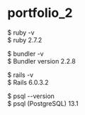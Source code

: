 # portfolio_2

$ ruby -v<br>
$ ruby 2.7.2

$ bundler -v<br>
$ Bundler version 2.2.8

$ rails -v<br>
$ Rails 6.0.3.2

$ psql --version<br>
$ psql (PostgreSQL) 13.1